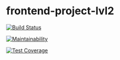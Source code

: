 # frontend-project-lvl2

[![Build Status](https://travis-ci.org/heyMakar/frontend-project-lvl2.svg?branch=master)](https://travis-ci.org/heyMakar/frontend-project-lvl2)

[![Maintainability](https://api.codeclimate.com/v1/badges/dd91ab66ae68b02d2f57/maintainability)](https://codeclimate.com/github/heyMakar/frontend-project-lvl2/maintainability)

[![Test Coverage](https://api.codeclimate.com/v1/badges/dd91ab66ae68b02d2f57/test_coverage)](https://codeclimate.com/github/heyMakar/frontend-project-lvl2/test_coverage)

